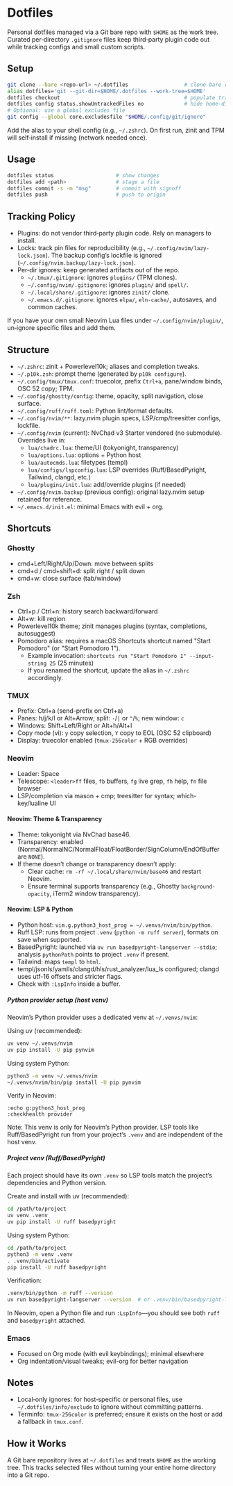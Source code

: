 # Dotfiles

Personal dotfiles managed via a Git bare repo with `$HOME` as the work tree. Curated per‑directory `.gitignore` files keep third‑party plugin code out while tracking configs and small custom scripts.

## Setup

```bash
git clone --bare <repo-url> ~/.dotfiles                  # clone bare repo
alias dotfiles='git --git-dir=$HOME/.dotfiles --work-tree=$HOME'
dotfiles checkout                                        # populate tracked files into $HOME
dotfiles config status.showUntrackedFiles no             # hide home-directory noise
# Optional: use a global excludes file
git config --global core.excludesfile "$HOME/.config/git/ignore"
```

Add the alias to your shell config (e.g., `~/.zshrc`). On first run, zinit and TPM will self‑install if missing (network needed once).

## Usage

```bash
dotfiles status                    # show changes
dotfiles add <path>                # stage a file
dotfiles commit -s -m "msg"        # commit with signoff
dotfiles push                      # push to origin
```

## Tracking Policy

- Plugins: do not vendor third‑party plugin code. Rely on managers to install.
- Locks: track pin files for reproducibility (e.g., `~/.config/nvim/lazy-lock.json`). The backup config’s lockfile is ignored (`~/.config/nvim.backup/lazy-lock.json`).
- Per‑dir ignores: keep generated artifacts out of the repo.
  - `~/.tmux/.gitignore`: ignores `plugins/` (TPM clones).
  - `~/.config/nvim/.gitignore`: ignores `plugin/` and `spell/`.
  - `~/.local/share/.gitignore`: ignores `zinit/` clone.
  - `~/.emacs.d/.gitignore`: ignores `elpa/`, `eln-cache/`, autosaves, and common caches.

If you have your own small Neovim Lua files under `~/.config/nvim/plugin/`, un‑ignore specific files and add them.

## Structure

- `~/.zshrc`: zinit + Powerlevel10k; aliases and completion tweaks.
- `~/.p10k.zsh`: prompt theme (generated by `p10k configure`).
- `~/.config/tmux/tmux.conf`: truecolor, prefix `Ctrl+a`, pane/window binds, OSC 52 copy; TPM.
- `~/.config/ghostty/config`: theme, opacity, split navigation, close surface.
- `~/.config/ruff/ruff.toml`: Python lint/format defaults.
- `~/.config/nvim/**`: lazy.nvim plugin specs, LSP/cmp/treesitter configs, lockfile.
- `~/.config/nvim` (current): NvChad v3 Starter vendored (no submodule). Overrides live in:
  - `lua/chadrc.lua`: theme/UI (tokyonight, transparency)
  - `lua/options.lua`: options + Python host
  - `lua/autocmds.lua`: filetypes (templ)
  - `lua/configs/lspconfig.lua`: LSP overrides (Ruff/BasedPyright, Tailwind, clangd, etc.)
  - `lua/plugins/init.lua`: add/override plugins (if needed)
- `~/.config/nvim.backup` (previous config): original lazy.nvim setup retained for reference.
- `~/.emacs.d/init.el`: minimal Emacs with evil + org.

## Shortcuts

### Ghostty
- cmd+Left/Right/Up/Down: move between splits
- cmd+d / cmd+shift+d: split right / split down
- cmd+w: close surface (tab/window)

### Zsh
- Ctrl+p / Ctrl+n: history search backward/forward
- Alt+w: kill region
- Powerlevel10k theme; zinit manages plugins (syntax, completions, autosuggest)
- Pomodoro alias: requires a macOS Shortcuts shortcut named "Start Pomodoro" (or "Start Pomodoro 1").
  - Example invocation: `shortcuts run "Start Pomodoro 1" --input-string 25` (25 minutes)
  - If you renamed the shortcut, update the alias in `~/.zshrc` accordingly.

### TMUX
- Prefix: Ctrl+a (send-prefix on Ctrl+a)
- Panes: h/j/k/l or Alt+Arrow; split: `-`/`|` or `"`/`%`; new window: `c`
- Windows: Shift+Left/Right or Alt+h/Alt+l
- Copy mode (vi): `y` copy selection, `Y` copy to EOL (OSC 52 clipboard)
- Display: truecolor enabled (`tmux-256color` + RGB overrides)

### Neovim
- Leader: Space
- Telescope: `<leader>ff` files, `fb` buffers, `fg` live grep, `fh` help, `fn` file browser
- LSP/completion via mason + cmp; treesitter for syntax; which-key/lualine UI

#### Neovim: Theme & Transparency
- Theme: tokyonight via NvChad base46.
- Transparency: enabled (Normal/NormalNC/NormalFloat/FloatBorder/SignColumn/EndOfBuffer are `NONE`).
- If theme doesn’t change or transparency doesn’t apply:
  - Clear cache: `rm -rf ~/.local/share/nvim/base46` and restart Neovim.
  - Ensure terminal supports transparency (e.g., Ghostty `background-opacity`, iTerm2 window transparency).

#### Neovim: LSP & Python
- Python host: `vim.g.python3_host_prog = ~/.venvs/nvim/bin/python`.
- Ruff LSP: runs from project `.venv` (`python -m ruff server`), formats on save when supported.
- BasedPyright: launched via `uv run basedpyright-langserver --stdio`; analysis `pythonPath` points to project `.venv` if present.
- Tailwind: maps `templ` to `html`.
- templ/jsonls/yamlls/clangd/hls/rust_analyzer/lua_ls configured; clangd uses utf-16 offsets and stricter flags.
- Check with `:LspInfo` inside a buffer.

##### Python provider setup (host venv)
Neovim’s Python provider uses a dedicated venv at `~/.venvs/nvim`:

Using uv (recommended):

```bash
uv venv ~/.venvs/nvim
uv pip install -U pip pynvim
```

Using system Python:

```bash
python3 -m venv ~/.venvs/nvim
~/.venvs/nvim/bin/pip install -U pip pynvim
```

Verify in Neovim:

```vim
:echo g:python3_host_prog
:checkhealth provider
```

Note: This venv is only for Neovim’s Python provider. LSP tools like Ruff/BasedPyright run from your project’s `.venv` and are independent of the host venv.

##### Project venv (Ruff/BasedPyright)
Each project should have its own `.venv` so LSP tools match the project’s dependencies and Python version.

Create and install with uv (recommended):

```bash
cd /path/to/project
uv venv .venv
uv pip install -U ruff basedpyright
```

Using system Python:

```bash
cd /path/to/project
python3 -m venv .venv
. .venv/bin/activate
pip install -U ruff basedpyright
```

Verification:

```bash
.venv/bin/python -m ruff --version
uv run basedpyright-langserver --version  # or .venv/bin/basedpyright-langserver --version
```

In Neovim, open a Python file and run `:LspInfo`—you should see both `ruff` and `basedpyright` attached.

### Emacs
- Focused on Org mode (with evil keybindings); minimal elsewhere
- Org indentation/visual tweaks; evil-org for better navigation

## Notes

- Local‑only ignores: for host‑specific or personal files, use `~/.dotfiles/info/exclude` to ignore without committing patterns.
- Terminfo: `tmux-256color` is preferred; ensure it exists on the host or add a fallback in `tmux.conf`.

## How it Works

A Git bare repository lives at `~/.dotfiles` and treats `$HOME` as the working tree. This tracks selected files without turning your entire home directory into a Git repo.
